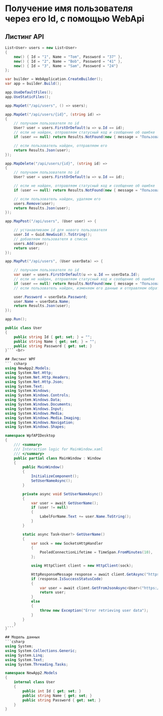 # Получение имя пользователя через его Id, с помощью WebApi

## Листинг API <br>
``` csharp
List<User> users = new List<User>
{
    new() { Id = "1", Name = "Tom", Password = "37" },
    new() { Id = "2", Name = "Bob", Password = "41" },
    new() { Id = "3", Name = "Sam", Password = "24"}
};

var builder = WebApplication.CreateBuilder();
var app = builder.Build();

app.UseDefaultFiles();
app.UseStaticFiles();

app.MapGet("/api/users", () => users);

app.MapGet("/api/users/{id}", (string id) =>
{
    // получаем пользователя по id
    User? user = users.FirstOrDefault(u => u.Id == id);
    // если не найден, отправляем статусный код и сообщение об ошибке
    if (user == null) return Results.NotFound(new { message = "Пользователь не найден" });

    // если пользователь найден, отправляем его
    return Results.Json(user);
});

app.MapDelete("/api/users/{id}", (string id) =>
{
    // получаем пользователя по id
    User? user = users.FirstOrDefault(u => u.Id == id);

    // если не найден, отправляем статусный код и сообщение об ошибке
    if (user == null) return Results.NotFound(new { message = "Пользователь не найден" });

    // если пользователь найден, удаляем его
    users.Remove(user);
    return Results.Json(user);
});

app.MapPost("/api/users", (User user) => {

    // устанавливаем id для нового пользователя
    user.Id = Guid.NewGuid().ToString();
    // добавляем пользователя в список
    users.Add(user);
    return user;
});

app.MapPut("/api/users", (User userData) => {

    // получаем пользователя по id
    var user = users.FirstOrDefault(u => u.Id == userData.Id);
    // если не найден, отправляем статусный код и сообщение об ошибке
    if (user == null) return Results.NotFound(new { message = "Пользователь не найден" });
    // если пользователь найден, изменяем его данные и отправляем обратно клиенту

    user.Password = userData.Password;
    user.Name = userData.Name;
    return Results.Json(user);
});

app.Run();

public class User
{
    public string Id { get; set; } = "";
    public string Name { get; set; } = "";
    public string Password { get; set; }
}``` <br>

## Листинг WPF
``` csharp
using NewApp2.Models;
using System.Net.Http;
using System.Net.Http.Headers;
using System.Net.Http.Json;
using System.Text;
using System.Windows;
using System.Windows.Controls;
using System.Windows.Data;
using System.Windows.Documents;
using System.Windows.Input;
using System.Windows.Media;
using System.Windows.Media.Imaging;
using System.Windows.Navigation;
using System.Windows.Shapes;

namespace WpfAPIDesktop
{
    /// <summary>
    /// Interaction logic for MainWindow.xaml
    /// </summary>
    public partial class MainWindow : Window
    {
        public MainWindow()
        {
            InitializeComponent();
            SetUserNameAsync();
        }

        private async void SetUserNameAsync()
        {
            var user = await GetUserName();
            if (user != null)
            {
                LabelForName.Text += user.Name.ToString();
            }
        }

        static async Task<User?> GetUserName()
        {
            var sock = new SocketsHttpHandler
            {
                PooledConnectionLifetime = TimeSpan.FromMinutes(10),
            };

            using HttpClient client = new HttpClient(sock);

            HttpResponseMessage response = await client.GetAsync("https://localhost:7154/api/users/4");
            if (response.IsSuccessStatusCode)
            {
                var user = await client.GetFromJsonAsync<User>("https://localhost:7154/api/users/4");
                return user;
            }
            else
            {
                throw new Exception("Error retrieving user data");
            }
        }
    }
}```

## Модель данных
```csharp
using System;
using System.Collections.Generic;
using System.Linq;
using System.Text;
using System.Threading.Tasks;

namespace NewApp2.Models
{
    internal class User
    {
        public int Id { get; set; }
        public string Name { get; set; }
        public string Password { get; set; }
    }
}
```